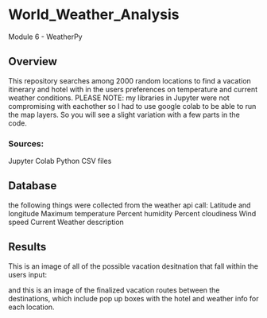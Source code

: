 # World_Weather_Analysis
Module 6 - WeatherPy

## Overview
This repository searches among 2000 random locations to find a vacation itinerary and hotel with
in the users preferences on temperature and current weather conditions. PLEASE NOTE:
my libraries in Jupyter were not compromising with eachother so I had to use google colab to be
able to run the map layers. So you will see a slight variation with a few parts in the code.

### Sources:
Jupyter
Colab
Python
CSV files

## Database
the following things were collected from the weather api call:
Latitude and longitude
Maximum temperature
Percent humidity
Percent cloudiness
Wind speed
Current Weather description

## Results
This is an image of all of the possible vacation desitnation that fall within the users input:



and this is an image of the finalized vacation routes between the destinations, which include pop
up boxes with the hotel and weather info for each location.